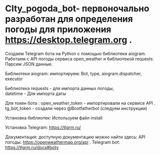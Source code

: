 # CIty_pogoda_bot- первоночально разработан для определения погоды для приложения https://desktop.telegram.org . 
  Создаем Telegram бота на Python с помощью библиотеки aiogram. 
  Работаем с API погоды сервиса open_weather и библиотекой requests.
 Парсим JSON данные.
 
 Библиотеки aiogram:
 импортируем:
 Bot, type, aiogram.dispatcher, executor
 
 Библиотека requests - для импорта данных погоды,  
 datetime - Для импорта даты 
 
 Для токен бота :
 open_weather_token - импортировали на сервисе API .
 tg_bot_token - создали через @Bootfatherbot (следуем инструкции)
 
 Установка библиотек:
 Используем файл install 
 
 Установка Telegram:
 https://tlgrm.ru/
 
 Документация:
 доступную документацию можно найти здесь:
 API погоды:
https://openweathermap.org/api .
Telegram bot:
https://tlgrm.ru/docs#boty
 
